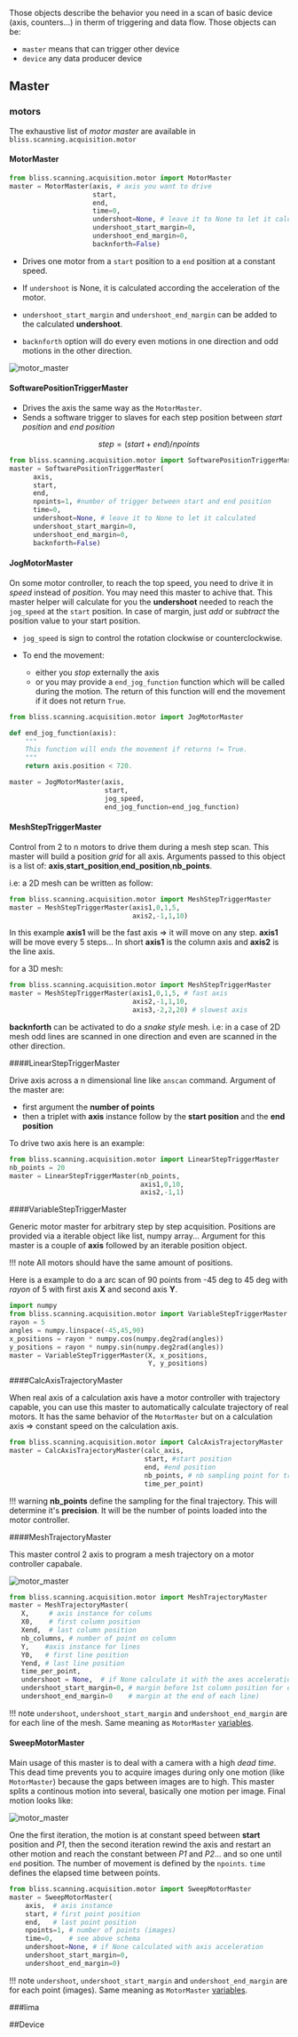 Those objects describe the behavior you need in a scan of basic device
(axis, counters...) in therm of triggering and data flow. Those objects
can be:

* `master` means that can trigger other device
* `device` any data producer device

## Master

### motors

The exhaustive list of *motor master* are available in
`bliss.scanning.acquisition.motor`

#### MotorMaster


```python
from bliss.scanning.acquisition.motor import MotorMaster
master = MotorMaster(axis, # axis you want to drive
                     start,
                     end,
                     time=0,
                     undershoot=None, # leave it to None to let it calculated
                     undershoot_start_margin=0,
                     undershoot_end_margin=0,
                     backnforth=False)
```

* Drives one motor from a `start` position to a `end` position at
a constant speed.

* If `undershoot` is None, it is calculated according
the acceleration of the motor.

* `undershoot_start_margin` and `undershoot_end_margin` can be
added to the calculated **undershoot**.

* `backnforth` option will do every even motions in one direction and
  odd motions in the other direction.

![motor_master](img/motor_master.png)

#### SoftwarePositionTriggerMaster

* Drives the axis the same way as the `MotorMaster`.
* Sends a software trigger to slaves for each step position between
  *start position* and *end position*

$$ step = (start + end)/npoints $$


```python
from bliss.scanning.acquisition.motor import SoftwarePositionTriggerMaster
master = SoftwarePositionTriggerMaster(
      axis,
      start,
      end,
      npoints=1, #number of trigger between start and end position
      time=0,
      undershoot=None, # leave it to None to let it calculated
      undershoot_start_margin=0,
      undershoot_end_margin=0,
      backnforth=False)

```
#### JogMotorMaster

On some motor controller, to reach the top speed, you need to drive it
in *speed* instead of *position*.  You may need this master to achive
that.  This master helper will calculate for you the **undershoot**
needed to reach the `jog_speed` at the `start` position. In case
of margin, just *add* or *subtract* the position value to your start
position.

* `jog_speed` is sign to control the rotation clockwise or
counterclockwise.

* To end the movement:
  * either you *stop* externally the axis
  * or you may provide a  `end_jog_function` function which will be called
during the motion. The return of this function will end the movement
if it does not return `True`.

```python
from bliss.scanning.acquisition.motor import JogMotorMaster

def end_jog_function(axis):
    """
    This function will ends the movement if returns != True.
    """
    return axis.position < 720.

master = JogMotorMaster(axis,
                        start,
                        jog_speed,
                        end_jog_function=end_jog_function)
```

#### MeshStepTriggerMaster

Control from 2 to n motors to drive them during a mesh step scan.
This master will build a position *grid* for all axis.
Arguments passed to this object is a list of:
**axis**,**start_position**,**end_position**,**nb_points**.

i.e: a 2D mesh can be written as follow:

```python
from bliss.scanning.acquisition.motor import MeshStepTriggerMaster
master = MeshStepTriggerMaster(axis1,0,1,5,
                               axis2,-1,1,10)
```

In this example **axis1** will be the fast axis => it will move on any
step. **axis1** will be move every 5 steps...
In short **axis1** is the column axis and **axis2** is the line axis.

for a 3D mesh:

```python
from bliss.scanning.acquisition.motor import MeshStepTriggerMaster
master = MeshStepTriggerMaster(axis1,0,1,5, # fast axis
                               axis2,-1,1,10,
                               axis3,-2,2,20) # slowest axis
```

**backnforth** can be activated to do a *snake style* mesh. i.e: in a
case of 2D mesh odd lines are scanned in one direction and even are
scanned in the other direction.

####LinearStepTriggerMaster

Drive axis across a n dimensional line like `anscan` command. Argument of the master are:

* first argument the **number of points**
* then a triplet with **axis** instance follow by the **start position** and the **end position**

To drive two axis here is an example:

```python
from bliss.scanning.acquisition.motor import LinearStepTriggerMaster
nb_points = 20
master = LinearStepTriggerMaster(nb_points,
                                 axis1,0,10,
                                 axis2,-1,1)
```

####VariableStepTriggerMaster

Generic motor master for arbitrary step by step acquisition.
Positions are provided via a iterable object like list, numpy array...
Argument for this master is a couple of **axis** followed by an
iterable position object.

!!! note
    All motors should have the same amount of positions.

Here is a example to do a arc scan of 90 points from -45 deg to 45 deg with *rayon*
of 5 with first axis **X** and second axis **Y**.

```python
import numpy
from bliss.scanning.acquisition.motor import VariableStepTriggerMaster
rayon = 5
angles = numpy.linspace(-45,45,90)
x_positions = rayon * numpy.cos(numpy.deg2rad(angles))
y_positions = rayon * numpy.sin(numpy.deg2rad(angles))
master = VariableStepTriggerMaster(X, x_positions,
                                   Y, y_positions)
```

####CalcAxisTrajectoryMaster

When real axis of a calculation axis have a motor controller with trajectory
capable, you can use this master to automatically calculate trajectory
of real motors. It has the same behavior of the `MotorMaster` but on a
calculation axis => constant speed on the calculation axis.

```python
from bliss.scanning.acquisition.motor import CalcAxisTrajectoryMaster
master = CalcAxisTrajectoryMaster(calc_axis,
                                  start, #start position
                                  end, #end position
                                  nb_points, # nb sampling point for trajectory
                                  time_per_point)
```

!!! warning
    **nb_points** define the sampling for the final trajectory. This will determine it's **precision**.
    It will be the number of points loaded into the motor controller.

####MeshTrajectoryMaster

This master control 2 axis to program a mesh trajectory on a motor controller capabale.

![motor_master](img/traj_mesh.png)

```python
from bliss.scanning.acquisition.motor import MeshTrajectoryMaster
master = MeshTrajectoryMaster(
   X,     # axis instance for colums
   X0,    # first column position
   Xend,  # last column position
   nb_columns, # number of point on column
   Y,    #axis instance for lines
   Y0,   # first line position
   Yend, # last line position
   time_per_point,
   undershoot = None,  # if None calculate it with the axes acceleration
   undershoot_start_margin=0, # margin before 1st column position for each line
   undershoot_end_margin=0    # margin at the end of each line)

```

!!! note
    `undershoot`, `undershoot_start_margin` and `undershoot_end_margin` are
    for each line of the mesh. Same meaning as `MotorMaster`
    [variables](scan_engine_acquisition_master_and_devices.md#motormaster).

#### SweepMotorMaster

Main usage of this master is to deal with a camera with a high *dead
time*. This dead time prevents you to acquire images during only one
motion (like `MotorMaster`) because the gaps between images are to
high. This master splits a continous motion into several, basically one
motion per image. Final motion looks like:

![motor_master](img/sweep_motor_master.png)

One the first iteration, the motion is at constant speed between
**start** position and *P1*, then the second iteration rewind the axis
and restart an other motion and reach the constant between *P1* and
*P2*... and so one until `end` position.  The number of movement is
defined by the `npoints`. `time` defines the elapsed time between points.

```python
from bliss.scanning.acquisition.motor import SweepMotorMaster
master = SweepMotorMaster(
    axis,  # axis instance
    start, # first point position
    end,   # last point position
    npoints=1, # number of points (images)
    time=0,    # see above schema
    undershoot=None, # if None calculated with axis acceleration
    undershoot_start_margin=0,
    undershoot_end_margin=0)
```

!!! note
    `undershoot`, `undershoot_start_margin` and `undershoot_end_margin` are
    for each point (images). Same meaning as `MotorMaster`
    [variables](scan_engine_acquisition_master_and_devices.md#motormaster).

###lima

##Device

